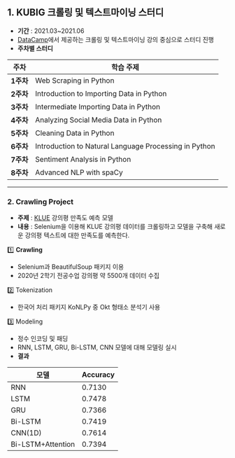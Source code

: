 ## 1. KUBIG 크롤링 및 텍스트마이닝 스터디
- **기간** : 2021.03~2021.06
- [DataCamp](https://www.datacamp.com)에서 제공하는 크롤링 및 텍스트마이닝 강의 중심으로 스터디 진행
- **주차별 스터디**

**주차**|**학습 주제**
|------|---|
|**1주차**|Web Scraping in Python|
|**2주차**|Introduction to Importing Data in Python|
|**3주차**|Intermediate Importing Data in Python|
|**4주차**|Analyzing Social Media Data in Python|
|**5주차**|Cleaning Data in Python|
|**6주차**|Introduction to Natural Language Processing in Python|
|**7주차**|Sentiment Analysis in Python|
|**8주차**|Advanced NLP with spaCy|

-----------------------------------------------------------------------------------

### 2. Crawling Project
- **주제** : [KLUE](https://klue.kr/) 강의평 만족도 예측 모델
- **내용** : Selenium을 이용해 KLUE 강의평 데이터를 크롤링하고 모델을 구축해 새로운 강의평 텍스트에 대한 만족도를 예측한다.

1️⃣ **Crawling**
- Selenium과 BeautifulSoup 패키지 이용
- 2020년 2학기 전공수업 강의평 약 5500개 데이터 수집

2️⃣ Tokenization
- 한국어 처리 패키지 KoNLPy 중 Okt 형태소 분석기 사용

3️⃣ Modeling
- 정수 인코딩 및 패딩
- RNN, LSTM, GRU, Bi-LSTM, CNN 모델에 대해 모델링 실시
- **결과**

모델|Accuracy
|------|---|
|RNN|0.7130|
|LSTM|0.7478|
|GRU|0.7366|
|Bi-LSTM|0.7419|
|CNN(1D)|0.7614|
|Bi-LSTM+Attention|0.7394|

